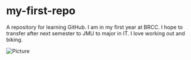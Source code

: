 # my-first-repo
A repository for learning GitHub.
I am in my first year at BRCC. I hope to transfer after next semester to JMU to major in IT. I love working out and biking. 

![Picture](https://hips.hearstapps.com/hmg-prod/images/dog-puppy-on-garden-royalty-free-image-1586966191.jpg?crop=0.752xw:1.00xh;0.175xw,0&resize=1200:*)
